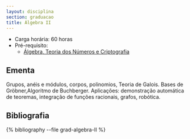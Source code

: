 ```yaml
---
layout: disciplina
section: graduacao
title: Álgebra II
---
```


- Carga horária: 60 horas 
- Pré-requisito:
  - [Álgebra, Teoria dos Números e Criptografia](algebra-teoria-numeros-criptografia.html)
  
## Ementa 

Grupos, anéis e módulos, corpos, polinomios, Teoria de Galois. Bases
de Gröbner,Algoritmo de Buchberger. Aplicações: demonstração
automática de teoremas, integração de funções racionais, grafos,
robótica.

## Bibliografia

{% bibliography --file grad-algebra-II %}
